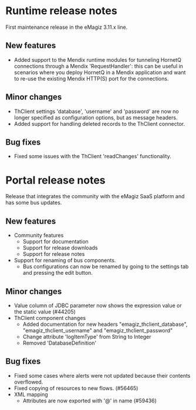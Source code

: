 # Runtime release notes
First maintenance release in the eMagiz 3.11.x line.
## New features
- Added support to the Mendix runtime modules for tunneling HornetQ connections through a Mendix 'RequestHandler': this can be useful in scenarios where you deploy HornetQ in a Mendix application and want to re-use the existing Mendix HTTP(S) port for the connections.
## Minor changes
- ThClient settings 'database', 'username' and 'password' are now no longer specified as configuration options, but as message headers.
- Added support for handling deleted records to the ThClient connector.
## Bug fixes
- Fixed some issues with the ThClient 'readChanges' functionality.

# Portal release notes
Release that integrates the community with the eMagiz SaaS platform and has some bus updates.
## New features
- Community features
  - Support for documentation
  - Support for release downloads
  - Support for release notes
- Support for renaming of bus components.
  - Bus configurations can now be renamed by going to the settings tab and pressing the edit button.
## Minor changes
- Value column of JDBC parameter now shows the expression value or the static value (#44205)
- ThClient component changes
  - Added documentation for new headers "emagiz_thclient_database", "emagiz_thclient_username" and "emagiz_thclient_password"
  - Change attribute 'logItemType' from String to Integer
  - Removed 'DatabaseDefinition'
## Bug fixes
- Fixed some cases where alerts were not updated because their contents overflowed.
- Fixed copying of resources to new flows. (#56465)
- XML mapping
  - Attributes are now exported with '@' in name (#59436)
